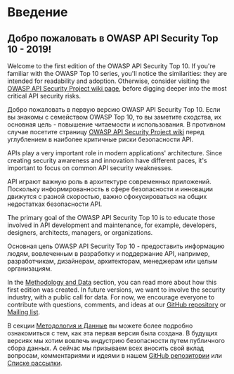 Введение
============

## Добро пожаловать в OWASP API Security Top 10 - 2019!

Welcome to the first edition of the OWASP API Security Top 10. If you're
familiar with the  OWASP Top 10 series, you'll notice the similarities: they are
intended for readability and adoption. Otherwise, consider visiting the [OWASP
API Security Project wiki page][1], before digging deeper into the most critical
API security risks.

Добро пожаловать в первую версию OWASP API Security Top 10. Если вы знакомы с семейством OWASP Top 10, то вы заметите сходства, их основная цель - повышение читаемости и использования. В противном случае посетите страницу [OWASP
API Security Project wiki][1] перед углублением в наиболее критичные риски безопасности API.

APIs play a very important role in modern applications' architecture. Since
creating security awareness and innovation have different paces, it's important
to focus on common API security weaknesses.

API играют важную роль в архитектуре современных приложений. Поскольку информированность в сфере безопасности и инновации движутся с разной скоростью, важно сфокусироваться на общих недостатках безопасности API.

The primary goal of the OWASP API Security Top 10 is to educate those involved
in API development and maintenance, for example, developers, designers,
architects, managers, or organizations.

Основная цель OWASP API Security Top 10 - предоставить информацию людям, вовлеченным в разработку и поддержание API, например, разработчикам, дизайнерам, архитекторам, менеджерам или целым организациям.

In the [Methodology and Data][2] section, you can read more about how this first
edition was created. In future versions, we want to involve the security
industry, with a public call for data. For now, we encourage everyone to
contribute with questions, comments, and ideas at our [GitHub repository][3] or
[Mailing list][4].

В секции [Методология и Данные][2] вы можете более подробно ознакомиться с тем, как эта первая версия была создана. В будущих версиях мы хотим вовлечь индустрию безопасности путем публичного сбора данных. А сейчас мы призываем всех вносить свой вклад вопросам, комментариями и идеями в нашем [GitHub репозитории][3] или [Списке рассылки][4].

[1]: https://www.owasp.org/index.php/OWASP_API_Security_Project
[2]: ./0xd0-about-data.md
[3]: https://github.com/OWASP/API-Security
[4]: https://groups.google.com/a/owasp.org/forum/#!forum/api-security-project
